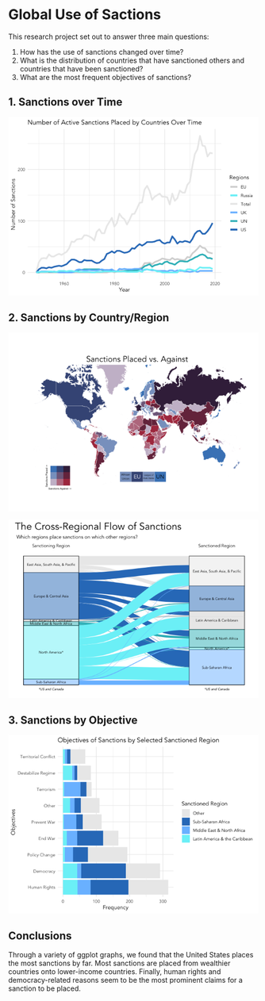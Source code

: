 # Global Use of Sactions

This research project set out to answer three main questions:
1. How has the use of sanctions changed over time?
2. What is the distribution of countries that have sanctioned others and countries that have been sanctioned?
3. What are the most frequent objectives of sanctions?

## 1. Sanctions over Time

![alt text](https://github.com/shraydewan/Global-Use-of-Sactions/blob/main/docs/Project_files/figure-gfm/time%20series%20sanctions%20placed-1.png)

## 2. Sanctions by Country/Region

![alt text](https://github.com/shraydewan/Global-Use-of-Sactions/blob/main/docs/Project_files/figure-gfm/choropleth%20bivariate-1.png)

![alt text](https://github.com/shraydewan/Global-Use-of-Sactions/blob/main/docs/Project_files/figure-gfm/alluvial-1.png)

## 3. Sanctions by Objective

![alt text](https://github.com/shraydewan/Global-Use-of-Sactions/blob/main/docs/Project_files/figure-gfm/stacked%20bar%20objectives-1.png)

## Conclusions

Through a variety of ggplot graphs, we found that the United States places the most sanctions by far. Most sanctions are placed from wealthier countries onto lower-income countries. Finally, human rights and democracy-related reasons seem to be the most prominent claims for a sanction to be placed.
